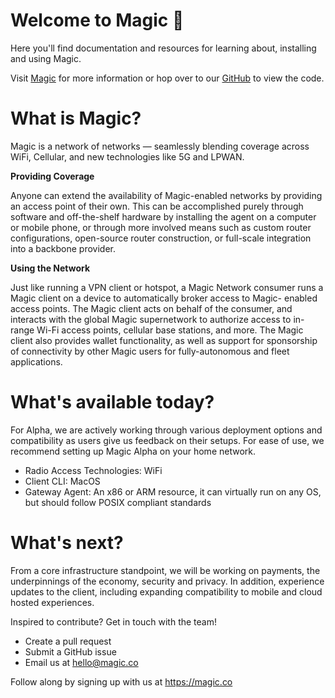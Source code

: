 Welcome to Magic  🎉
==========

Here you'll find documentation and resources for learning about, installing and using Magic. 

Visit [Magic](https://magic.co) for more information or hop over to our [GitHub](https://github.com/magic-network) to view the code.

# What is Magic?
Magic is a network of networks — seamlessly blending coverage across WiFi, Cellular, and new technologies like 5G and LPWAN. 

**Providing Coverage**

Anyone can extend the availability of Magic-enabled networks by providing an access point of their own. This can be accomplished purely through software and off-the-shelf hardware by installing the agent on a computer or mobile phone, or through more involved means such as custom router configurations, open-source router construction, or full-scale integration into a backbone provider. 

**Using the Network**

Just like running a VPN client or hotspot, a Magic Network consumer runs a Magic client on a device to automatically broker access to Magic- enabled access points. The Magic client acts on behalf of the consumer, and interacts with the global Magic supernetwork to authorize access to in-range Wi-Fi access points, cellular base stations, and more. The Magic client also provides wallet functionality, as well as support for sponsorship of connectivity by other Magic users for fully-autonomous and fleet applications.

# What's available today?
For Alpha, we are actively working through various deployment options and compatibility as users give us feedback on their setups. For ease of use, we recommend setting up Magic Alpha on your home network. 

- Radio Access Technologies: WiFi
- Client CLI: MacOS
- Gateway Agent: An x86 or ARM resource, it can virtually run on any OS, but should follow POSIX compliant standards

# What's next?
From a core infrastructure standpoint, we will be working on payments, the underpinnings of the economy, security and privacy. In addition, experience updates to the client, including expanding compatibility to mobile and cloud hosted experiences.

Inspired to contribute? Get in touch with the team!
- Create a pull request
- Submit a GitHub issue
- Email us at hello@magic.co

Follow along by signing up with us at https://magic.co





